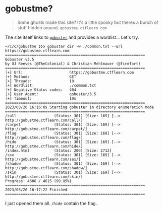# gobustme?

> Some ghosts made this site? It's a little spooky but theres a bunch of stuff hidden around. `gobustme.ctflearn.com`

The site itself links to [`gobuster`](https://www.securitynewspaper.com/2019/11/04/bruteforce-any-website-with-gobuster-step-by-step-guide/) and provides a wordlist... Let's try.


```
~/c/c/gobustme ❯❯❯ gobuster dir -w ./common.txt --url https://gobustme.ctflearn.com
===============================================================
Gobuster v3.5
by OJ Reeves (@TheColonial) & Christian Mehlmauer (@firefart)
===============================================================
[+] Url:                     https://gobustme.ctflearn.com
[+] Method:                  GET
[+] Threads:                 10
[+] Wordlist:                ./common.txt
[+] Negative Status codes:   404
[+] User Agent:              gobuster/3.5
[+] Timeout:                 10s
===============================================================
2023/03/20 16:16:09 Starting gobuster in directory enumeration mode
===============================================================
/call                 (Status: 301) [Size: 169] [--> http://gobustme.ctflearn.com/call/]
/carpet               (Status: 301) [Size: 169] [--> http://gobustme.ctflearn.com/carpet/]
/flag                 (Status: 301) [Size: 169] [--> http://gobustme.ctflearn.com/flag/]
/hide                 (Status: 301) [Size: 169] [--> http://gobustme.ctflearn.com/hide/]
/index.html           (Status: 200) [Size: 2712]
/sex                  (Status: 301) [Size: 169] [--> http://gobustme.ctflearn.com/sex/]
/shadow               (Status: 301) [Size: 169] [--> http://gobustme.ctflearn.com/shadow/]
/skin                 (Status: 301) [Size: 169] [--> http://gobustme.ctflearn.com/skin/]
Progress: 4608 / 4615 (99.85%)
===============================================================
2023/03/20 16:17:22 Finished
===============================================================
```

I just opened them all. `/hide` contain the flag.
